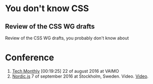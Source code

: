 # You don't know CSS

## Review of the CSS WG drafts

Review of the CSS WG drafts, you probably don't know about

# Conference

1. [Tech Monthly][0] [00:19:25] 22 of august 2016 at VAIMO
2. [Nordic.js][1] 7 of september 2016 at Stockholm, Sweden. Video. [Video][2].

[0]: http://server-a.vaimo.com/dokuwikimedia/TechMonthly/Tech-Monthly-2016-08-22.mp4 "Tech Monthly Video"
[1]: http://nordicjs.com/
[2]: https://www.youtube.com/watch?list=PLGP3VO5jDf8wIGu0Q-huhv2Wfy2G5trbj&v=Yr7kY7wwcl0
